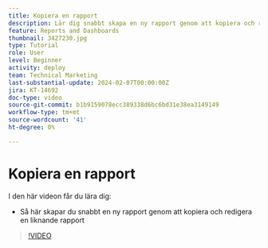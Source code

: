 ```yaml
---
title: Kopiera en rapport
description: Lär dig snabbt skapa en ny rapport genom att kopiera och redigera en liknande rapport.
feature: Reports and Dashboards
thumbnail: 3427230.jpg
type: Tutorial
role: User
level: Beginner
activity: deploy
team: Technical Marketing
last-substantial-update: 2024-02-07T00:00:00Z
jira: KT-14692
doc-type: video
source-git-commit: b1b9159078ecc389338d6bc6bd31e38ea3149149
workflow-type: tm+mt
source-wordcount: '41'
ht-degree: 0%

---
```


# Kopiera en rapport

I den här videon får du lära dig:

* Så här skapar du snabbt en ny rapport genom att kopiera och redigera en liknande rapport

>[!VIDEO](https://video.tv.adobe.com/v/3427230/?quality=12&learn=on)

